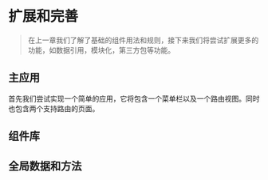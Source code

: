 <!--DESC: {icon:{name:"dashboard_customize",pkg:"mdi",type:"filled"},id:3} -->
# 扩展和完善
> 在上一章我们了解了基础的组件用法和规则，接下来我们将尝试扩展更多的功能，如数据引用，模块化，第三方包等功能。

## 主应用
首先我们尝试实现一个简单的应用，它将包含一个菜单栏以及一个路由视图。同时也包含两个支持路由的页面。

<!-- <div><wcex-doc.com-playground files="['ext/app/index.html','ext/app/app.html','ext/app/app.css','ext/app/title.html','ext/app/footer.html']"></wcex-doc.com-playground></div> -->

## 组件库
<div><wcex-doc.com-playground files="['ext/ui/index.html','ext/ui/menu.html','ext/ui/clock.html','ext/ui/clock.ts','ext/ui/time.html','ext/ui/route.html']"></wcex-doc.com-playground></div>


## 全局数据和方法

